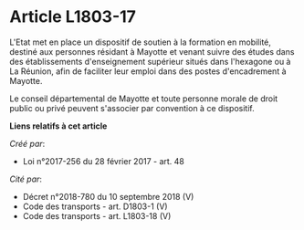 # Article L1803-17

L'Etat met en place un dispositif de soutien à la formation en mobilité, destiné aux personnes résidant à Mayotte et venant
suivre des études dans des établissements d'enseignement supérieur situés dans l'hexagone ou à La Réunion, afin de faciliter
leur emploi dans des postes d'encadrement à Mayotte.

Le conseil départemental de Mayotte et toute personne morale de droit public ou privé peuvent s'associer par convention à ce
dispositif.

**Liens relatifs à cet article**

_Créé par_:

  - Loi n°2017-256 du 28 février 2017 - art. 48

_Cité par_:

  - Décret n°2018-780 du 10 septembre 2018 (V)
  - Code des transports - art. D1803-1 (V)
  - Code des transports - art. L1803-18 (V)
